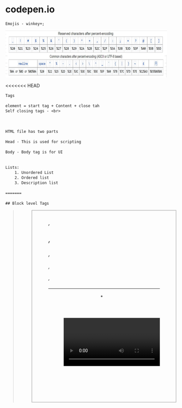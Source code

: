 # codepen.io
```
Emojis - winkey+;
```
![alt text](https://github.com/jniranjanreddy/html/blob/main/unicode.JPG)

<<<<<<< HEAD
```
Tags

element = start tag + Content + close tah
Self closing tags - <br>



HTML file has two parts

Head - This is used for scripting

Body - Body tag is for UI


Lists:
    1. Unordered List
    2. Ordered list
    3. Description list

=======

## Block level Tags
```
<address>
<article>
<aside>
<blockquote>
<canvas>
<dd>
<div>
<dl>
<dt>
<fieldset>
<figcaption>
<figure>
<footer>
<form>
<h1>, <h2>, <h3>, <h4>, <h5>, <h6>
<header>
<hr>
<li>
<main>
<nav>
<ol>
<p>
<pre>
<section>
<table>
<ul>
<video>

```
## Inline Tags
```
<a>
<abbr>
<b>
<bdi>
<bdo>
<br>
<button>
<cite>
<code>
<data>
<datalist>
<dfn>
<em>
<i>
<img>
<input>
<kbd>
<label>
<mark>
<meter>
<output>
<progress>
<q>
<ruby>, <rt>, <rp>
<samp>
<script>
<select>
<small>
<span>
<strong>
<sub>
<sup>
<template>
<textarea>
<time>
<u>
<var>
<wbr>
>>>>>>> 1c24ebe9dc4739f62f4666cc1c56bb813a49c446
```
## Forms
```
  1. <input>
  2. <Text area>
  3. <Select>
```
## Input Attributes:
```
Specific <input> Attributes
accept: Specifies the types of files that the server accepts (only for file inputs).
alt: Specifies an alternate text for images (only for image inputs).
autocomplete: Specifies whether an <input> element should have autocomplete enabled.
autofocus: Specifies that an <input> element should automatically get focus when the page loads.
checked: Specifies that an <input> element should be pre-selected (for checkbox or radio button inputs).
dirname: Allows the submission of the text direction (ltr/rtl) of the <input> element (for text inputs).
disabled: Specifies that an <input> element should be disabled.
form: Specifies the form the <input> element belongs to.
formaction: Specifies the URL to send the form data to (only for submit and image inputs).
formenctype: Specifies how form data should be encoded (only for submit and image inputs).
formmethod: Specifies the HTTP method to use when sending form data (only for submit and image inputs).
formnovalidate: Specifies that the form-data should not be validated on submission (only for submit and image inputs).
formtarget: Specifies where to display the response that is received after submitting the form (only for submit and image inputs).
height: Specifies the height of an <input> element (only for image inputs).
list: Refers to a <datalist> element that contains pre-defined options for an <input> element.
max: Specifies the maximum value for an <input> element.
maxlength: Specifies the maximum number of characters allowed in an <input> element.
min: Specifies the minimum value for an <input> element.
multiple: Specifies that a user can enter more than one value in an <input> element (for file and email inputs).
name: Specifies the name of an <input> element.
pattern: Specifies a regular expression that an <input> element's value is checked against.
placeholder: Specifies a short hint that describes the expected value of an <input> element.
readonly: Specifies that an <input> element is read-only.
required: Specifies that an <input> element must be filled out before submitting the form.
size: Specifies the width (in characters) of an <input> element.
src: Specifies the URL of the image to use as a submit button (only for image inputs).
step: Specifies the legal number intervals for an <input> element.
type: Specifies the type of <input> element to display.
value: Specifies the initial value of an <input> element.
width: Specifies the width of an <input> element (only for image inputs).
```
```
    1. Basic Document Structure
<html> – Root element of an HTML page
<head> – Contains metadata and links
<body> – Main content of the webpage
<title> – Title of the webpage
<meta> – Metadata about the webpage
<link> – Links external resources (like CSS)
<style> – Internal CSS styles
<script> – JavaScript code
<noscript> – Alternative content for browsers without JavaScript
2. Text Content & Formatting
<h1> to <h6> – Headings (h1 is largest, h6 is smallest)
<p> – Paragraph
<br> – Line break
<hr> – Horizontal rule (divider)
<blockquote> – Block-level quotation
<q> – Inline quotation
<cite> – Citation of a work
<code> – Inline code snippet
<pre> – Preformatted text (respects spaces and line breaks)
<abbr> – Abbreviation
<address> – Contact information
<b> – Bold text (without importance)
<strong> – Strong importance (bold by default)
<i> – Italic text (without importance)
<em> – Emphasized text (italic by default)
<u> – Underlined text
<small> – Small text
<mark> – Highlighted text
<del> – Deleted text (strikethrough)
<ins> – Inserted text (underline)
<sub> – Subscript (e.g., H₂O)
<sup> – Superscript (e.g., x²)
<bdi> – Bi-directional text isolation
<bdo> – Override text direction
3. Lists & Navigation
<ul> – Unordered list
<ol> – Ordered list
<li> – List item
<dl> – Description list
<dt> – Term in a description list
<dd> – Description of the term
4. Links & Anchors
<a> – Hyperlink
<nav> – Navigation section
<area> – Clickable area in an image map
<map> – Defines an image map
<link> – External resource link (e.g., CSS)
5. Tables
<table> – Table
<caption> – Table caption
<tr> – Table row
<th> – Table header
<td> – Table cell
<thead> – Table head section
<tbody> – Table body section
<tfoot> – Table footer section
<colgroup> – Groups table columns
<col> – Specifies column properties
6. Forms & Inputs
<form> – Form container
<input> – Input field
<label> – Label for an input field
<textarea> – Multi-line text input
<button> – Clickable button
<select> – Dropdown list
<option> – Dropdown option
<optgroup> – Groups dropdown options
<fieldset> – Groups form elements
<legend> – Title for a fieldset
<datalist> – Predefined input values
<output> – Displays calculated result
<progress> – Progress indicator
<meter> – Measurement value
7. Media Elements (Images, Audio, Video)
<img> – Image
<audio> – Audio file
<video> – Video file
<source> – Alternative media source
<track> – Subtitles and captions for video
<picture> – Responsive images
<figcaption> – Caption for an image
<figure> – Groups media with captions
8. Semantic HTML (Page Structure & Layout)
<header> – Page or section header
<footer> – Page or section footer
<main> – Main content of the document
<section> – Thematic section of content
<article> – Independent content unit
<aside> – Sidebar content
<summary> – Summary for <details>
<details> – Expandable/collapsible content
<dialog> – Dialog box (modal)
<mark> – Highlighted text
9. Interactive & Embedded Content
<iframe> – Embed another webpage
<embed> – Embed external content
<object> – Embed an external object
<param> – Parameters for embedded objects
<canvas> – Graphics with JavaScript
<svg> – Scalable Vector Graphics
<math> – Mathematical expressions
10. Scripting & Data Storage
<script> – JavaScript code
<noscript> – Content if JavaScript is disabled
<template> – Reusable content template
<slot> – Placeholder for web components
<shadow> – Shadow DOM content

```
